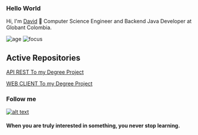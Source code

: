 ### Hello World
Hi, I'm [David](https://github.com/Dazt5/) 👋 Computer Science Engineer and Backend Java Developer at Globant Colombia.

![age](https://img.shields.io/badge/Age-21-green)
![focus](https://img.shields.io/badge/focus-backend-red)


## Active Repositories

[API REST To my Degree Project](https://github.com/Dazt5/InfinitySolutionsAPI)

[WEB CLIENT To my Degree Project](https://github.com/Dazt5/InfinitySolutions)

### Follow me
[![alt text][1.1]][1]  

[1.1]: https://camo.githubusercontent.com/1915c75505092958fe88ba3f6ed1f45c20b5c4440bed02c27cb45f741ea5b632/687474703a2f2f6661726d362e7374617469632e666c69636b722e636f6d2f353133362f353432313235393132355f656130366436373637355f6f2e706e67

[1]:https://twitter.com/_Dazt5

#### When you are truly interested in something, you never stop learning. 
